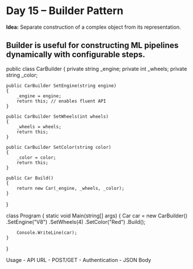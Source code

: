 
# Day 15 – Builder Pattern

**Idea:** Separate construction of a complex object from its representation.

## Builder is useful for constructing ML pipelines dynamically with configurable steps.


public class CarBuilder
{
    private string _engine;
    private int _wheels;
    private string _color;

    public CarBuilder SetEngine(string engine)
    {
        _engine = engine;
        return this; // enables fluent API
    }

    public CarBuilder SetWheels(int wheels)
    {
        _wheels = wheels;
        return this;
    }

    public CarBuilder SetColor(string color)
    {
        _color = color;
        return this;
    }

    public Car Build()
    {
        return new Car(_engine, _wheels, _color);
    }
}

class Program
{
    static void Main(string[] args)
    {
        Car car = new CarBuilder()
                    .SetEngine("V8")
                    .SetWheels(4)
                    .SetColor("Red")
                    .Build();

        Console.WriteLine(car);
    }
}

Usage - API URL - POST/GET - Authentication - JSON Body
